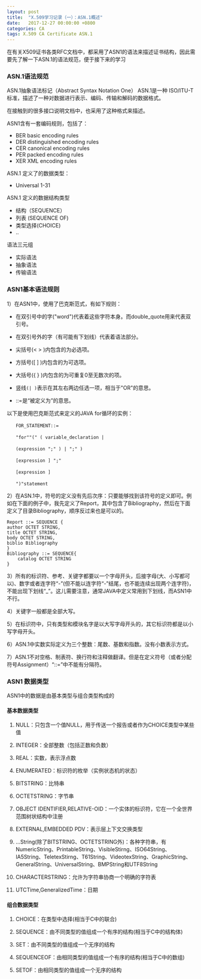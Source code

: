 ```yaml
---
layout: post
title:  "X.509学习记录（一）：ASN.1概述"
date:   2017-12-27 00:00:00 +0800
categories: CA
tags: X.509 CA Certificate ASN.1
---
```

在有关X509证书各类RFC文档中，都采用了ASN1的语法来描述证书结构，因此需要先了解一下ASN.1的语法规范，便于接下来的学习

### ASN.1语法规范
ASN.1抽象语法标记（Abstract Syntax Notation One） ASN.1是一种 ISO/ITU-T 标准，描述了一种对数据进行表示、编码、传输和解码的数据格式。

在接触到的很多接口说明文档中，也采用了这种格式来描述。

ASN1含有一套编码规则，包括了：
- BER basic encoding rules
- DER distinguished encoding rules
- CER canonical encoding rules
- PER packed encoding rules
- XER XML encoding rules

ASN.1 定义了的数据类型：
- Universal 1-31

ASN.1 定义的数据结构类型
- 结构（SEQUENCE）
- 列表 (SEQUENCE OF)
- 类型选择(CHOICE)
- ..

语法三元组
- 实际语法
- 抽象语法
- 传输语法

### ASN1基本语法规则

1）在ASN1中，使用了巴克斯范式，有如下规则：

* 在双引号中的字("word")代表着这些字符本身。而double_quote用来代表双引号。

* 在双引号外的字（有可能有下划线）代表着语法部分。

* 尖括号(< > )内包含的为必选项。

* 方括号([ ] )内包含的为可选项。

* 大括号({ } )内包含的为可重复0至无数次的项。

* 竖线```(| )```表示在其左右两边任选一项，相当于"OR"的意思。

* ::=是“被定义为”的意思。

以下是使用巴克斯范式来定义的JAVA for循环的实例：
```
　　FOR_STATEMENT::=

　　"for""(" ( variable_declaration |

　　(expression ";" ) | ";" )

　　[expression ] ";"

　　[expression ]

　　")"statement
```

2）在ASN.1中，符号的定义没有先后次序：只要能够找到该符号的定义即可。例如在下面的例子中，我先定义了Report，其中包含了Bibliography，然后在下面定义了目录Bibliography，顺序反过来也是可以的。

```
Report ::= SEQUENCE {
author OCTET STRING,
title OCTET STRING,
body OCTET STRING,
biblio Bibliography
}
Bibliography ::= SEQUENCE{
	catalog OCTET STRING
}
```

3）所有的标识符、参考、关键字都要以一个字母开头，后接字母(大、小写都可以)、数字或者连字符“-”(但不能以连字符“-”结尾，也不能连续出现两个连字符)，不能出现下划线“_”。这儿需要注意，通常JAVA中定义常用到下划线，而ASN1中不行。

4）关键字一般都是全部大写。

5）在标识符中，只有类型和模块名字是以大写字母开头的，其它标识符都是以小写字母开头。

6）ASN.1中实数实际定义为三个整数：尾数、基数和指数。没有小数表示方式。

7）ASN.1不对空格、制表符、换行符和注释做翻译。但是在定义符号（或者分配符号Assignment）“::=”中不能有分隔符。

### ASN1 数据类型
ASN1中的数据是由基本类型与组合类型构成的
#### 基本数据类型
1. NULL：只包含一个值NULL，用于传送一个报告或者作为CHOICE类型中某些值

2. INTEGER：全部整数（包括正数和负数）

3. REAL：实数，表示浮点数

4. ENUMERATED：标识符的枚举（实例状态机的状态）

5. BITSTRING：比特串

6. OCTETSTRING：字节串

7. OBJECT IDENTIFIER,RELATIVE-OID：一个实体的标识符，它在一个全世界范围树状结构中注册

8. EXTERNAL,EMBEDDED PDV：表示层上下文交换类型

9. …String(除了BITSTRING、OCTETSTRING外)：各种字符串，有NumericString、PrintableString、VisibleStirng、ISO64String、IA5String、TeletexStirng、T61String、VideotexString、GraphicString、GeneralString、UniversalString、BMPString和UTF8String

10. CHARACTERSTRING：允许为字符串协商一个明确的字符表

11. UTCTime,GeneralizedTime：日期

#### 组合数据类型

1. CHOICE：在类型中选择(相当于C中的联合)

2. SEQUENCE：由不同类型的值组成一个有序的结构(相当于C中的结构体)

3. SET：由不同类型的值组成一个无序的结构

4. SEQUENCEOF：由相同类型的值组成一个有序的结构(相当于C中的数组)

5. SETOF：由相同类型的值组成一个无序的结构




